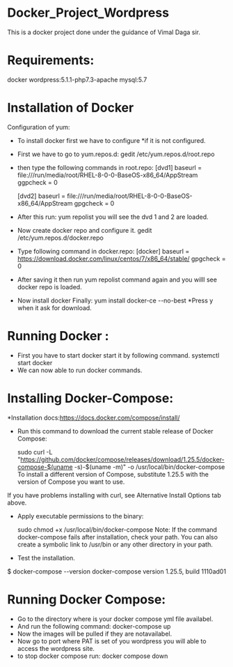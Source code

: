 # Docker_Project_Wordpress
This is a docker project done under the guidance of Vimal Daga sir.

# Requirements: 
docker
wordpress:5.1.1-php7.3-apache
mysql:5.7


# Installation of Docker

Configuration of yum:
* To install docker first we have to configure *if it is not configured.
* First we have to go to yum.repos.d:
   gedit /etc/yum.repos.d/root.repo
* then type the following commands in root.repo:
   [dvd1]
   baseurl = file:///run/media/root/RHEL-8-0-0-BaseOS-x86_64/AppStream
   ggpcheck = 0
   

   [dvd2]
   baseurl = file:///run/media/root/RHEL-8-0-0-BaseOS-x86_64/AppStream
   gpgcheck = 0

* After this run: 
   yum repolist
  you will see the dvd 1 and 2 are loaded.

* Now create docker repo and configure it.
  gedit /etc/yum.repos.d/docker.repo
* Type following command in docker.repo:
   [docker]
   baseurl = https://download.docker.com/linux/centos/7/x86_64/stable/
   gpgcheck = 0
   
* After saving it then run yum repolist command again and you willl see docker repo is loaded.
* Now install docker Finally:
   yum install docker-ce --no-best
 *Press y when it ask for download.

# Running Docker :
* First you have to start docker start it by following command.
   systemctl start docker
* We can now able to run docker commands.

# Installing Docker-Compose:

  *Installation docs:https://docs.docker.com/compose/install/

* Run this command to download the current stable release of Docker Compose:

  sudo curl -L "https://github.com/docker/compose/releases/download/1.25.5/docker-compose-$(uname -s)-$(uname -m)" -o       /usr/local/bin/docker-compose
To install a different version of Compose, substitute 1.25.5 with the version of Compose you want to use.

If you have problems installing with curl, see Alternative Install Options tab above.

* Apply executable permissions to the binary:

  sudo chmod +x /usr/local/bin/docker-compose
Note: If the command docker-compose fails after installation, check your path. You can also create a symbolic link to /usr/bin or any other directory in your path.

* Test the installation.

$ docker-compose --version
docker-compose version 1.25.5, build 1110ad01

# Running Docker Compose:
*  Go to the directory where is your docker compose yml file availabel.
*  And run the following command:
     docker-compose up
* Now the images will be pulled if they are notavailabel.
* Now go to port where PAT is set of you wordpress you will able to access the wordpress site.
* to stop docker compose run:
   docker compose down
